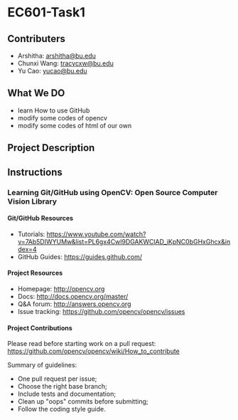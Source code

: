 # EC601-Task1

## Contributers
* Arshitha: <arshitha@bu.edu>
* Chunxi Wang: <tracycxw@bu.edu>
* Yu Cao: <yucao@bu.edu>

## What We DO
* learn How to use GitHub
* modify some codes of opencv
* modify some codes of html of our own

## Project Description

## Instructions



### Learning Git/GitHub using OpenCV: Open Source Computer Vision Library

#### Git/GitHub Resources
 * Tutorials: https://www.youtube.com/watch?v=7Ab5DIWYUMw&list=PL6gx4Cwl9DGAKWClAD_iKpNC0bGHxGhcx&index=4
 * GitHub Guides: https://guides.github.com/
 
#### Project Resources

* Homepage: <http://opencv.org>
* Docs: <http://docs.opencv.org/master/>
* Q&A forum: <http://answers.opencv.org>
* Issue tracking: <https://github.com/opencv/opencv/issues>

#### Project Contributions

Please read before starting work on a pull request: <https://github.com/opencv/opencv/wiki/How_to_contribute>

Summary of guidelines:

* One pull request per issue;
* Choose the right base branch;
* Include tests and documentation;
* Clean up "oops" commits before submitting;
* Follow the coding style guide.
